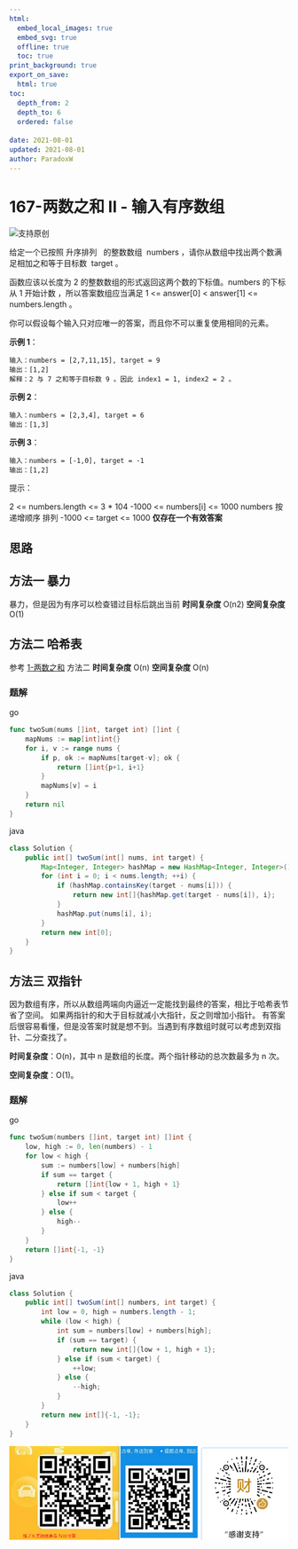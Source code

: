 ```yaml
---
html:
  embed_local_images: true
  embed_svg: true
  offline: true
  toc: true
print_background: true
export_on_save:
  html: true
toc:
  depth_from: 2
  depth_to: 6
  ordered: false

date: 2021-08-01
updated: 2021-08-01
author: ParadoxW
---
```


# 167-两数之和 II - 输入有序数组

![支持原创](https://i.loli.net/2021/08/01/R5b9NnWQJPixuAF.png)

给定一个已按照 升序排列   的整数数组  numbers ，请你从数组中找出两个数满足相加之和等于目标数  target 。

函数应该以长度为 2 的整数数组的形式返回这两个数的下标值。numbers 的下标 从 1 开始计数 ，所以答案数组应当满足 1 <= answer[0] < answer[1] <= numbers.length 。

你可以假设每个输入只对应唯一的答案，而且你不可以重复使用相同的元素。

**示例 1**：

```
输入：numbers = [2,7,11,15], target = 9
输出：[1,2]
解释：2 与 7 之和等于目标数 9 。因此 index1 = 1, index2 = 2 。
```

**示例 2**：

```
输入：numbers = [2,3,4], target = 6
输出：[1,3]
```

**示例 3**：

```
输入：numbers = [-1,0], target = -1
输出：[1,2]
```

提示：

2 <= numbers.length <= 3 \* 104
-1000 <= numbers[i] <= 1000
numbers 按 递增顺序 排列
-1000 <= target <= 1000
**仅存在一个有效答案**

## 思路

## 方法一 暴力

暴力，但是因为有序可以检查错过目标后跳出当前
**时间复杂度** O(n2)
**空间复杂度** O(1)

## 方法二 哈希表

参考 [1-两数之和](https://github.com/923132714/Leetcode/blob/main/%E9%A2%98%E5%BA%93/1-%E4%B8%A4%E6%95%B0%E4%B9%8B%E5%92%8C.md) 方法二
**时间复杂度** O(n)
**空间复杂度** O(n)

### 题解

go

```go
func twoSum(nums []int, target int) []int {
    mapNums := map[int]int{}
    for i, v := range nums {
        if p, ok := mapNums[target-v]; ok {
            return []int{p+1, i+1}
        }
        mapNums[v] = i
    }
    return nil
}
```

java

```java
class Solution {
    public int[] twoSum(int[] nums, int target) {
        Map<Integer, Integer> hashMap = new HashMap<Integer, Integer>();
        for (int i = 0; i < nums.length; ++i) {
            if (hashMap.containsKey(target - nums[i])) {
                return new int[]{hashMap.get(target - nums[i]), i};
            }
            hashMap.put(nums[i], i);
        }
        return new int[0];
    }
}

```

## 方法三 双指针

因为数组有序，所以从数组两端向内逼近一定能找到最终的答案，相比于哈希表节省了空间。
如果两指针的和大于目标就减小大指针，反之则增加小指针。
有答案后很容易看懂，但是没答案时就是想不到。当遇到有序数组时就可以考虑到双指针、二分查找了。

**时间复杂度**：O(n)，其中 n 是数组的长度。两个指针移动的总次数最多为 n 次。

**空间复杂度**：O(1)。

### 题解

go

```go
func twoSum(numbers []int, target int) []int {
    low, high := 0, len(numbers) - 1
    for low < high {
        sum := numbers[low] + numbers[high]
        if sum == target {
            return []int{low + 1, high + 1}
        } else if sum < target {
            low++
        } else {
            high--
        }
    }
    return []int{-1, -1}
}
```

java

```java
class Solution {
    public int[] twoSum(int[] numbers, int target) {
        int low = 0, high = numbers.length - 1;
        while (low < high) {
            int sum = numbers[low] + numbers[high];
            if (sum == target) {
                return new int[]{low + 1, high + 1};
            } else if (sum < target) {
                ++low;
            } else {
                --high;
            }
        }
        return new int[]{-1, -1};
    }
}
```

![支持原创](https://raw.githubusercontent.com/923132714/Leetcode/main/%E6%94%AF%E6%8C%81/%E6%89%93%E8%B5%8F.png)
